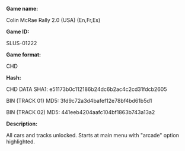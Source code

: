**Game name:**

Colin McRae Rally 2.0 (USA) (En,Fr,Es)

**Game ID:**

SLUS-01222

**Game format:**

CHD

**Hash:**

CHD DATA SHA1: e51173b0c112186b24dc6b2ac4c2cd31fdcb2605

BIN (TRACK 01) MD5: 3fd9c72a3d4bafef12e78bf4bd61b5d1

BIN (TRACK 02) MD5: 441eeb4204aafc104bf1863b743a13a2

**Description:**

All cars and tracks unlocked. Starts at main menu with "arcade" option highlighted.